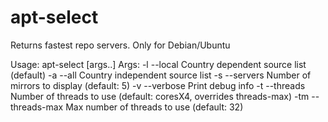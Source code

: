 # apt-select
Returns fastest repo servers. Only for Debian/Ubuntu

Usage: apt-select [args..]
 Args:
        -l  --local             Country dependent source list (default)
        -a  --all               Country independent source list
        -s  --servers           Number of mirrors to display (default: 5)
        -v  --verbose           Print debug info
        -t  --threads           Number of threads to use (default: coresX4, overrides threads-max)
        -tm --threads-max       Max number of threads to use (default: 32)
